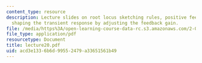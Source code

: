 ```yaml
---
content_type: resource
description: Lecture slides on root locus sketching rules, positive feedback, and
  shaping the transient response by adjusting the feedback gain.
file: /media/https%3A/open-learning-course-data-rc.s3.amazonaws.com/2-004-systems-modeling-and-control-ii-fall-2007/acd3e1336b6d99552479a33651561b49_lecture20.pdf
file_type: application/pdf
resourcetype: Document
title: lecture20.pdf
uid: acd3e133-6b6d-9955-2479-a33651561b49
---
```


